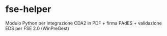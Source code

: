 # fse-helper
Modulo Python per integrazione CDA2 in PDF + firma PAdES + validazione EDS per FSE 2.0 (WinPreGest)
